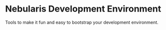 # Nebularis Development Environment

Tools to make it fun and easy to bootstrap your development environment. 
